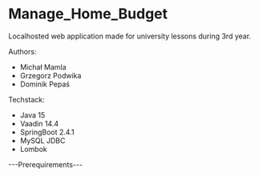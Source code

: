# Manage_Home_Budget
Localhosted web application made for university lessons during 3rd year.

Authors:
- Michał Mamla
- Grzegorz Podwika
- Dominik Pepaś

Techstack:
- Java 15
- Vaadin 14.4
- SpringBoot 2.4.1
- MySQL JDBC
- Lombok

---Prerequirements---
